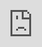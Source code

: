 ```yaml
---
title: "05.07 Export Laser Cut Toolpaths to DXF"
date: 2020-01-26T23:11:13Z
draft: false
---
```


## Create Toolpaths in the Manufacture Workspace

Follow the steps in this tutorial video to create a new setup in Fusion 360\. This is done in the Manufacture Workspace. You need to create the laser cutter tool first. It is important to create a new "Cutting" setup so you can make a new 2D Profile to cut out.

[![Laser Cut Stand Toolpaths](2021-Laser-Cut-Stand-CAM-Toolpaths.png)](2021-Laser-Cut-Stand-CAM-Toolpaths.png)

## Save your Tool Paths as a DXF via Post Process

Select the tool path from your setup and then click on post process. Use the DXF post process that you installed earlier to export a DXF file. Make sure to add the .dxf file extension.

[![Laser Cut Stand Post Process](2021-Laser-Cut-Stand-Post-Process.png)](2021-Laser-Cut-Stand-Post-Process.png)

Example of each part of the stand as a separate component at the top level assembly in Fusion 360.

## Export Tool Paths

After you modified the ply thickness, re-generate and re-export your tool paths with the DXF post processor. In the manufacture workspace, right click on the process and click generate. Then click on post process to export a new DXF. Make sure you label the dxf exports so you know which one is the most recent.

If you have a complicated model with etching or interior pocket cuts, you can make these as different profile cuts in the Fusion 360 manufacture workspace. Then you can check the box to export each operation as a different layer. This can be helpful to select the paths in Illustrator and make them different colors. You can order the cuts on the laser cutter by dragging and dropping in the Epilog print menu. It is a good idea to do all etching and interior cutting before cutting the outside contours so you pieces do not move.

<div class="video-grid">

<div class="video-card">

### Export DXF Toolpath with Kerf Compensation

<div class="iframe-16-9-container"><iframe class="youTubeIframe" style="position: absolute; top: 0; bottom: 0; left: 0; width: 100%; height: 100%; border: 0; z-index: 1;" src="https://www.youtube.com/embed/6JFHMV7A9TU?rel=0" width="560" height="315" frameborder="0" allowfullscreen="allowfullscreen"></iframe></div>

</div>
</div>

